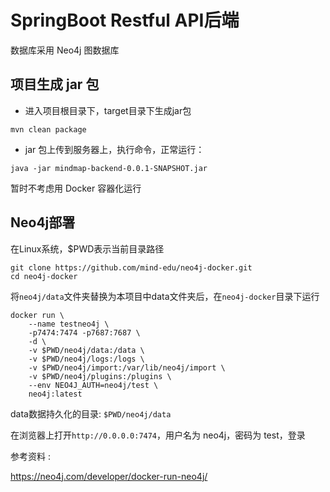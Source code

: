 # SpringBoot Restful API后端

数据库采用 Neo4j 图数据库

## 项目生成 jar 包

- 进入项目根目录下，target目录下生成jar包

```
mvn clean package
```

- jar 包上传到服务器上，执行命令，正常运行：

```
java -jar mindmap-backend-0.0.1-SNAPSHOT.jar
```
 
 暂时不考虑用 Docker 容器化运行
 
## Neo4j部署

在Linux系统，$PWD表示当前目录路径


```
git clone https://github.com/mind-edu/neo4j-docker.git
cd neo4j-docker
```
将``neo4j/data``文件夹替换为本项目中data文件夹后，在``neo4j-docker``目录下运行
```
docker run \
    --name testneo4j \
    -p7474:7474 -p7687:7687 \
    -d \
    -v $PWD/neo4j/data:/data \
    -v $PWD/neo4j/logs:/logs \
    -v $PWD/neo4j/import:/var/lib/neo4j/import \
    -v $PWD/neo4j/plugins:/plugins \
    --env NEO4J_AUTH=neo4j/test \
    neo4j:latest
```
data数据持久化的目录: ``$PWD/neo4j/data``

在浏览器上打开``http://0.0.0.0:7474``，用户名为 neo4j，密码为 test，登录

参考资料 :

https://neo4j.com/developer/docker-run-neo4j/
